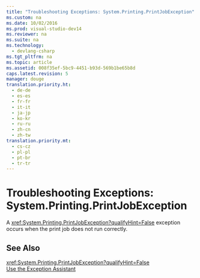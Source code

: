```yaml
---
title: "Troubleshooting Exceptions: System.Printing.PrintJobException"
ms.custom: na
ms.date: 10/02/2016
ms.prod: visual-studio-dev14
ms.reviewer: na
ms.suite: na
ms.technology: 
  - devlang-csharp
ms.tgt_pltfrm: na
ms.topic: article
ms.assetid: 008f35ef-5bc9-4451-b93d-569b1be65b8d
caps.latest.revision: 5
manager: douge
translation.priority.ht: 
  - de-de
  - es-es
  - fr-fr
  - it-it
  - ja-jp
  - ko-kr
  - ru-ru
  - zh-cn
  - zh-tw
translation.priority.mt: 
  - cs-cz
  - pl-pl
  - pt-br
  - tr-tr
---
```

# Troubleshooting Exceptions: System.Printing.PrintJobException
A <xref:System.Printing.PrintJobException?qualifyHint=False> exception occurs when the print job does not run correctly.  
  
## See Also  
 <xref:System.Printing.PrintJobException?qualifyHint=False>   
 [Use the Exception Assistant](../Topic/How%20to:%20Use%20the%20Exception%20Assistant.md)